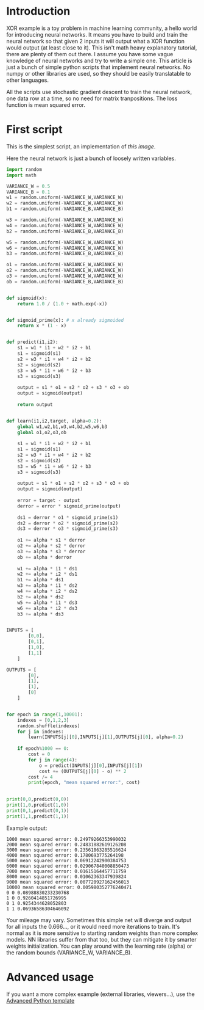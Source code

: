 # Introduction

XOR example is a toy problem in machine learning community, a hello world for introducing neural networks. It means you have to build and train the neural network so that given 2 inputs it will output what a XOR function would output (at least close to it). This isn't math heavy explanatory tutorial, there are plenty of them out there. I assume you have some vague knowledge of neural networks and try to write a simple one. This article is just a bunch of simple python scripts that implement neural networks. No numpy or other libraries are used, so they should be easily translatable to other languages.

All the scripts use stochastic gradient descent to train the neural network, one data row at a time, so no need for matrix tranpositions. The loss function is mean squared error.

# First script

This is the simplest script, an implementation of *this image*. 

Here the neural network is just a bunch of loosely written variables.

```python runnable
import random
import math

VARIANCE_W = 0.5
VARIANCE_B = 0.1
w1 = random.uniform(-VARIANCE_W,VARIANCE_W)
w2 = random.uniform(-VARIANCE_W,VARIANCE_W)
b1 = random.uniform(-VARIANCE_B,VARIANCE_B)

w3 = random.uniform(-VARIANCE_W,VARIANCE_W)
w4 = random.uniform(-VARIANCE_W,VARIANCE_W)
b2 = random.uniform(-VARIANCE_B,VARIANCE_B)

w5 = random.uniform(-VARIANCE_W,VARIANCE_W)
w6 = random.uniform(-VARIANCE_W,VARIANCE_W)
b3 = random.uniform(-VARIANCE_B,VARIANCE_B)

o1 = random.uniform(-VARIANCE_W,VARIANCE_W)
o2 = random.uniform(-VARIANCE_W,VARIANCE_W)
o3 = random.uniform(-VARIANCE_W,VARIANCE_W)
ob = random.uniform(-VARIANCE_B,VARIANCE_B)


def sigmoid(x):
    return 1.0 / (1.0 + math.exp(-x))


def sigmoid_prime(x): # x already sigmoided
    return x * (1 - x)


def predict(i1,i2):    
    s1 = w1 * i1 + w2 * i2 + b1
    s1 = sigmoid(s1)
    s2 = w3 * i1 + w4 * i2 + b2
    s2 = sigmoid(s2)
    s3 = w5 * i1 + w6 * i2 + b3
    s3 = sigmoid(s3)
    
    output = s1 * o1 + s2 * o2 + s3 * o3 + ob
    output = sigmoid(output)
    
    return output


def learn(i1,i2,target, alpha=0.2):
    global w1,w2,b1,w3,w4,b2,w5,w6,b3
    global o1,o2,o3,ob
    
    s1 = w1 * i1 + w2 * i2 + b1
    s1 = sigmoid(s1)
    s2 = w3 * i1 + w4 * i2 + b2
    s2 = sigmoid(s2)
    s3 = w5 * i1 + w6 * i2 + b3
    s3 = sigmoid(s3)
    
    output = s1 * o1 + s2 * o2 + s3 * o3 + ob
    output = sigmoid(output)
    
    error = target - output
    derror = error * sigmoid_prime(output)
    
    ds1 = derror * o1 * sigmoid_prime(s1)
    ds2 = derror * o2 * sigmoid_prime(s2)
    ds3 = derror * o3 * sigmoid_prime(s3)
    
    o1 += alpha * s1 * derror
    o2 += alpha * s2 * derror
    o3 += alpha * s3 * derror
    ob += alpha * derror
    
    w1 += alpha * i1 * ds1
    w2 += alpha * i2 * ds1
    b1 += alpha * ds1
    w3 += alpha * i1 * ds2
    w4 += alpha * i2 * ds2
    b2 += alpha * ds2
    w5 += alpha * i1 * ds3
    w6 += alpha * i2 * ds3
    b3 += alpha * ds3   


INPUTS = [
        [0,0],
        [0,1],
        [1,0],
        [1,1]
    ]

OUTPUTS = [
        [0],
        [1],
        [1],
        [0]
    ]


for epoch in range(1,10001):
    indexes = [0,1,2,3]
    random.shuffle(indexes)
    for j in indexes:
        learn(INPUTS[j][0],INPUTS[j][1],OUTPUTS[j][0], alpha=0.2)
    
    if epoch%1000 == 0:
        cost = 0
        for j in range(4):
            o = predict(INPUTS[j][0],INPUTS[j][1])
            cost += (OUTPUTS[j][0] - o) ** 2
        cost /= 4
        print(epoch, "mean squared error:", cost)       
        

print(0,0,predict(0,0))
print(1,0,predict(1,0))
print(0,1,predict(0,1))
print(1,1,predict(1,1))
```

Example output:

```
1000 mean squared error: 0.24979266353990032
2000 mean squared error: 0.24831882619126208
3000 mean squared error: 0.23561863285516624
4000 mean squared error: 0.1780693775264198
5000 mean squared error: 0.06912242900384753
6000 mean squared error: 0.029067840008850473
7000 mean squared error: 0.01615164457711759
8000 mean squared error: 0.01062363347939824
9000 mean squared error: 0.007720927162456013
10000 mean squared error: 0.005980352776240471
0 0 0.08988830233230768
1 0 0.9260414851726995
0 1 0.9254344628052803
1 1 0.06936586304646092
```

Your mileage may vary. Sometimes this simple net will diverge and output for all inputs the 0.666..., or it would need more iterations to train. It's normal as it is more sensitive to starting random weights than more complex models. NN libraries suffer from that too, but they can mitigate it by smarter weights initialization. You can play around with the learning rate (alpha) or the random bounds (VARIANCE_W, VARIANCE_B).


# Advanced usage

If you want a more complex example (external libraries, viewers...), use the [Advanced Python template](https://tech.io/select-repo/429)
